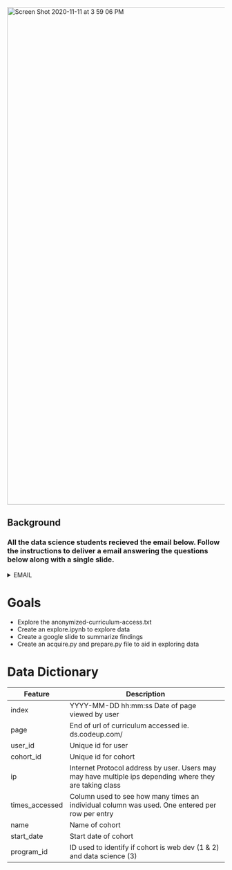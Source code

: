 <img width="1151" alt="Screen Shot 2020-11-11 at 3 59 06 PM" src="https://user-images.githubusercontent.com/62911364/98870336-c95cc200-2438-11eb-8897-35d80e82d53a.png">

## Background
### All the data science students recieved the email below. Follow the instructions to deliver a email answering the questions below along with a single slide.
<details>
  <summary>EMAIL</summary>

I have some questions for you that I need answered before the board meeting Thursday morning. I need to be able to speak to the following questions. I also need a single slide that I can incorporate into my existing presentation (Google Slides) that summarizes the most important points. My questions are listed below; however, if you discover anything else important that I didn’t think to ask, please include that as well. 
1. Which lesson appears to attract the most traffic consistently across cohorts (per program)?
2. Is there a cohort that referred to a lesson significantly more that other cohorts seemed to gloss over? 
3. Are there students who, when active, hardly access the curriculum? If so, what information do you have about these students? 
4. Is there any suspicious activity, such as users/machines/etc accessing the curriculum who shouldn’t be? Does it appear that any web-scraping is happening? Are there any suspicious IP addresses? Any odd user-agents? 
5. At some point in the last year, ability for students and alumni to cross-access curriculum (web dev to ds, ds to web dev) should have been shut off. Do you see any evidence of that happening? Did it happen before? 
6. What topics are grads continuing to reference after graduation and into their jobs (for each program)? 
7. Which lessons are least accessed? 
8. Anything else I should be aware of? 

- Due Thursday 11/12 no later than 9:00 a.m., send email to datascience@codeup.com
- Submit link to GitHub notebook that asks and answers questions - document the work you do to justify findings
- Compose an email with the answers to the questions/your findings, and in the email, include the link to your notebook in  GitHub and attach your slide. 
- You will not present this, so be sure that the details you need your need your leader to convey/understand are clearly communicated in the email. 
- Slide should be like an exec. Summary and be in form to present. 
- Continue using best practices of acquire.py, prepare.py, etc. 
- No modeling to be done, and no need to split the data into train/validate/test. 
- alumni.codeup.com has info about cohorts/dates/names

</details>

# Goals
- Explore the anonymized-curriculum-access.txt
- Create an explore.ipynb to explore data
- Create a google slide to summarize findings
- Create an acquire.py and prepare.py file to aid in exploring data

# Data Dictionary
| Feature        | Description                                                                                              |
|----------------|----------------------------------------------------------------------------------------------------------|
| index          | YYYY-MM-DD hh:mm:ss Date of page viewed by user                                                          |
| page           | End of url of curriculum accessed ie. ds.codeup.com/<page>                                               |
| user_id        | Unique id for user                                                                                       |
| cohort_id      | Unique id for cohort                                                                                     |
| ip             | Internet Protocol address by user. Users may may have multiple ips depending where they are taking class |
| times_accessed | Column used to see how many times an individual column was used. One entered per row per entry           |
| name           | Name of cohort                                                                                           |
| start_date     | Start date of cohort                                                                                     |
| program_id     | ID used to identify if cohort is web dev (1 & 2) and data science (3)                                    | 
  
